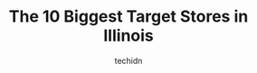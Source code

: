 ---
layout: ampstory
image: https://i0.wp.com/www.depkes.org/wp-content/uploads/2023/06/target-0-in-illinois-1685967780.jpeg?resize=640,853
author: techidn
featured: false
description: Discover the impressive array of Target options in Illinois, where you can find 10 of the largest Target establishments in the area. From renowned classics to hidden gems, Illinois offers a 
title: The 10 Biggest Target Stores in Illinois
cover:
   title: The 10 Biggest Target Stores in Illinois
   subtitle: Rickpate
   background: https://www.depkes.org/wp-content/uploads/2023/06/target-0-in-illinois-1685967780.jpeg

pages: 
 - layout: thirds
   top: <h1>#1 Target</h1>
   bottom: "<p>On 2/27/23 I went into this store to pick up a few items and and online pickup order. When I went to self-check out register which I am fully aware has high definition ca</p>"
   background: https://www.depkes.org/wp-content/uploads/2023/06/target-1-in-illinois-1685967780.jpeg
   backgroundblur: true
 - layout: thirds
   top: <h1>#2 Target</h1>
   bottom: "<p>4466 N Broadway, Chicago, IL 60640, United States</p>"
   background: https://www.depkes.org/wp-content/uploads/2023/06/target-2-in-illinois-1685967780.jpeg
   cta:
      link: https://www.depkes.org/blog/the-10-biggest-target-stores-in-illinois/
      text: The 10 Biggest Target Stores in Illinois
 - layout: thirds
   top: <h1>#3 Target</h1>
   bottom: "<p>1154 S Clark St, Chicago, IL 60605, United States</p>"
   background: https://www.depkes.org/wp-content/uploads/2023/06/target-3-in-illinois-1685967781.jpeg
   cta:
      link: https://www.depkes.org/blog/the-10-biggest-target-stores-in-illinois/
      text: The 10 Biggest Target Stores in Illinois
 - layout: thirds
   top: <h1>#4 Target</h1>
   bottom: "<p>1235 E Higgins Rd, Schaumburg, IL 60173, United States</p>"
   background: https://images.unsplash.com/photo-1547366785-564103df7e13?ixlib=rb-4.0.3&ixid=MnwxMjA3fDB8MHxwaG90by1wYWdlfHx8fGVufDB8fHx8&auto=format&fit=crop&w=640&h=853&q=80
   cta:
      link: https://www.depkes.org/blog/the-10-biggest-target-stores-in-illinois/
      text: The 10 Biggest Target Stores in Illinois
 - layout: thirds
   top: <h1>#5 Target</h1>
   bottom: "<p>4433 S Pulaski Rd, Chicago, IL 60632, United States</p>"
   background: https://images.unsplash.com/photo-1540457036297-448b6b99e91c?ixlib=rb-4.0.3&ixid=MnwxMjA3fDB8MHxwaG90by1wYWdlfHx8fGVufDB8fHx8&auto=format&fit=crop&w=640&h=853&q=80
   cta:
      link: https://www.depkes.org/blog/the-10-biggest-target-stores-in-illinois/
      text: The 10 Biggest Target Stores in Illinois
 - layout: thirds
   top: <h1>#6 Target</h1>
   bottom: "<p>2901 S Cicero Ave, Cicero, IL 60804, United States</p>"
   background: https://images.unsplash.com/photo-1549241520-425e3dfc01cb?ixlib=rb-4.0.3&ixid=MnwxMjA3fDB8MHxwaG90by1wYWdlfHx8fGVufDB8fHx8&auto=format&fit=crop&w=640&h=853&q=80
   cta:
      link: https://www.depkes.org/blog/the-10-biggest-target-stores-in-illinois/
      text: The 10 Biggest Target Stores in Illinois
 - layout: thirds
   top: <h1>#7 Target</h1>
   bottom: "<p>28201 Diehl Rd, Warrenville, IL 60555, United States</p>"
   background: https://plus.unsplash.com/premium_photo-1664640458616-3c74f8cb4589?ixlib=rb-4.0.3&ixid=MnwxMjA3fDB8MHxwaG90by1wYWdlfHx8fGVufDB8fHx8&auto=format&fit=crop&w=640&h=853&q=80
   cta:
      link: https://www.depkes.org/blog/the-10-biggest-target-stores-in-illinois/
      text: The 10 Biggest Target Stores in Illinois
 - layout: thirds
   middle: Continue reading...
   background: https://images.unsplash.com/photo-1484589065579-248aad0d8b13?ixlib=rb-4.0.3&ixid=MnwxMjA3fDB8MHxwaG90by1wYWdlfHx8fGVufDB8fHx8&auto=format&fit=crop&w=640&h=853&q=80
   cta:
      link: https://www.depkes.org/blog/the-10-biggest-target-stores-in-illinois/
      text: The 10 Biggest Target Stores in Illinois
      
---